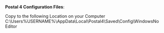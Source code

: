 **Postal 4 Configuration Files**:

Copy to the following Location on your Computer<br />
C:\Users\%USERNAME%\AppData\Local\Postal4\Saved\Config\WindowsNoEditor
